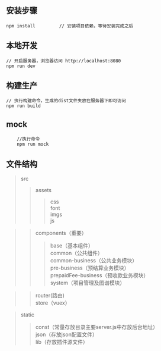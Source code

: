 ## 安装步骤 ##

	npm install         // 安装项目依赖，等待安装完成之后

## 本地开发 ##

	// 开启服务器，浏览器访问 http://localhost:8080
	npm run dev

## 构建生产 ##

	// 执行构建命令，生成的dist文件夹放在服务器下即可访问
	npm run build

## mock ##

        //执行命令
        npm run mock
## 文件结构

>src  
>>assets  
>>>css  
>>>font  
>>>imgs  
>>>js  

>>components（重要）  
>>>base（基本组件）  
>>>common（公共组件）  
>>>common-business（公共业务模块）    
>>>pre-business（预结算业务模块）  
>>>prepaidFee-business（预收款业务模块）  
>>>system（项目管理及图谱模块）    

>>router(路由)  
>>store（vuex） 

>static  
>>const（常量存放目录主要server.js中存放后台地址）  
>>json（存放json配置文件）  
>>lib（存放插件源文件）
